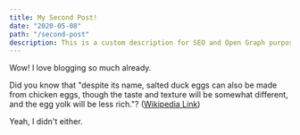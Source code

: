 ```yaml
---
title: My Second Post!
date: "2020-05-08"
path: "/second-post"
description: This is a custom description for SEO and Open Graph purposes, rather than the default generated excerpt. Simply add a description field to the frontmatter.
---
```


Wow! I love blogging so much already.

Did you know that "despite its name, salted duck eggs can also be made from
chicken eggs, though the taste and texture will be somewhat different, and the
egg yolk will be less rich."?
([Wikipedia Link](https://en.wikipedia.org/wiki/Salted_duck_egg))

Yeah, I didn't either.
